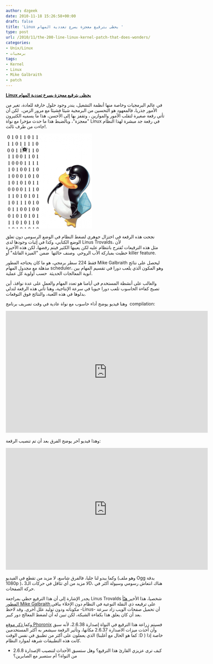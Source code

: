 ```yaml
---
author: dzgeek
date: 2010-11-18 15:26:58+00:00
draft: false
title: 'Linux يحظى بترقيع معجزة يسرع تعددية المهام '
type: post
url: /2010/11/the-200-line-linux-kernel-patch-that-does-wonders/
categories:
- Unix/Linux
- برمجيات
tags:
- Kernel
- Linux
- Mike Galbraith
- patch
---
```


**[Linux يحظى بترقيع معجزة يسرع تعددية المهام](https://www.it-scoop.com/2010/11/the-200-line-linux-kernel-patch-that-does-wonders)**


في عالم البرمجيات وخاصة منها أنظمة التشغيل، يندر وجود حلول خارقة للعادة، تغير من الأمور جذريا، فالمعهود هو التحسين من البرمجية شيئا فشيئا مع مرور الزمن،  لكن أن تأتي رقعة صغيرة لتقلب الأمور والموازين ، وتقفز بها إلى الأحسن، هذا ما يسميه الكثيرون "معجزة"، وبالضبط هذا ما حدث مؤخرا مع نواة Linux في رقعة جد مبشرة لهذا النظام جاءت من طرف ثالث!.

[![](kernel_panic-273x300.png)
](https://www.it-scoop.com/2010/11/the-200-line-linux-kernel-patch-that-does-wonders)

نجحت هذه الرقعة في اختزال جوهري لضغط النظام في الوضع الرسومي دون تعلق الوضع الكتابي، وكذا في إثبات وجودها لدى Linus Trovalds، لأن مثل هذه الترقيعات تُقترح بانتظام عليه لكن يعيبها الكثير فيتم رفضها، لكن هذه الأخيرة حظيت بمباركة الأب الروحي  وصنف حالتها  ضمن "الميزة القاتلة" أو killer feature.

فقط 224 سطر برمجي، هو ما كان يحتاجه المطور Mike Galbraith ليحصل على نتائج مذهلة مع مجدول المهام scheduler، وهو المكون الذي يلعب دورا في تقسيم المهام بين أنوية المعالجات الحديثة  حسب أولوية كل عملية.

والغالب على أنشطة المستخدم في أيامنا هو تعدد المهام والعمل على عدة نوافذ، أين تصبح كفاءة الحاسوب تلعب دورا حيويا في سرعة الإنتاجية، وهنا تأتي هذه الرقعة لتدلي بدلوها في هذه اللعبة، والنتائج فوق التوقعات.

وهنا فيديو يوضح أداء حاسوب مع نواة عادية في وقت تصريف برنامج  compilation:

<!-- more -->



<object classid="clsid:d27cdb6e-ae6d-11cf-96b8-444553540000" width="640" codebase="http://download.macromedia.com/pub/shockwave/cabs/flash/swflash.cab#version=6,0,40,0" height="385"><embed src="http://www.youtube.com/v/uk70SeGA7pg?fs=1&hl=fr_FR" allowscriptaccess="always" height="385" width="640" allowfullscreen="true" type="application/x-shockwave-flash"></embed></object>

وهذا فيديو آخر يوضح الفرق بعد أن تم تنصيب الرقعة:



<object classid="clsid:d27cdb6e-ae6d-11cf-96b8-444553540000" width="640" codebase="http://download.macromedia.com/pub/shockwave/cabs/flash/swflash.cab#version=6,0,40,0" height="385"><embed src="http://www.youtube.com/v/prxInRdaNfc?fs=1&hl=fr_FR" allowscriptaccess="always" height="385" width="640" allowfullscreen="true" type="application/x-shockwave-flash"></embed></object>

وكما يبدو لنا جليا، فالفرق شاسع، لا مزيد من تقطع في الفيديو (وهو ملف Ogg بدقة 1080p )، لا مزيد من أي تثاقل في حركات الـ3D، هناك انتعاش رسومي وسيولة أكثر في حركة الصفحات.

يجدر الإشارة إلى أن هذا الترقيع حظي بمراجعة Linus Trovalds شخصيا، هذا الأخير[ هنّأ المطور Mike Galbraith ](http://marc.info/?l=linux-kernel&m=128979084506774&w=2)على ترقيعه ذي النقلة النوعية في النظام دون الإخلاء بباقي مكوناته ودون توليد علل أخرى. وقد لاحظ -Linus- أن تحميل صفحات الويب زاد سرعة بعد أن كان يعلق هذا بكفاءة الشبكة، لكن تبين له أن لضغط المعالج دور كبير.

وكما[ ذكر موقع Phoronix](http://www.phoronix.com/scan.php?page=article&item=linux_2637_video&num=2) فسيتم زراعة هذا الترقيع في النواة إصدارة 2.6.38، لأنه سبق وأن أخذت ميزات الاصدارة 2.6.37 مكانها، وتأثير الرقعة سيشعر به أكثر المستخدمين الذي يعملون على أكثر من تطبيق في نفس الوقت (كما هو الحال مع أغلبنا :D ) خاصة إذا كانت هذه التطبيقات شرهة لموارد النظام.

- كيف ترى عزيزي القارئ هذا الترقيع؟ وهل ستسبق الأحداث لتنصيب الإصدارة 2.6.8 من النواة؟ أم ستصبر مع الصابرين؟
